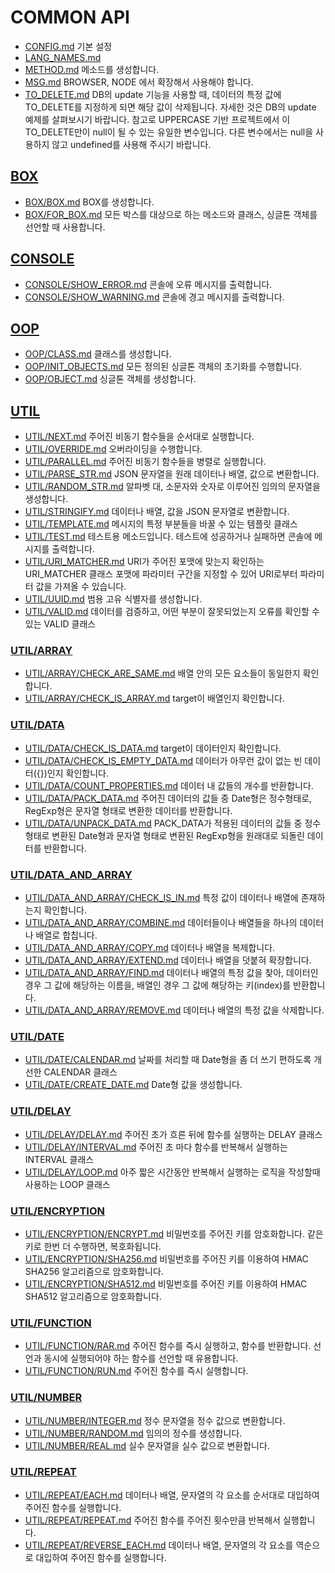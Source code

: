 # COMMON API
* [CONFIG.md](CONFIG.md) 기본 설정
* [LANG_NAMES.md](LANG_NAMES.md)
* [METHOD.md](METHOD.md) 메소드를 생성합니다.
* [MSG.md](MSG.md) BROWSER, NODE 에서 확장해서 사용해야 합니다.
* [TO_DELETE.md](TO_DELETE.md) DB의 update 기능을 사용할 때, 데이터의 특정 값에 TO_DELETE를 지정하게 되면 해당 값이 삭제됩니다. 자세한 것은 DB의 update 예제를 살펴보시기 바랍니다.  참고로 UPPERCASE 기반 프로젝트에서 이 TO_DELETE만이 null이 될 수 있는 유일한 변수입니다. 다른 변수에서는 null을 사용하지 않고 undefined를 사용해 주시기 바랍니다.

## [BOX](BOX/README.md)
* [BOX/BOX.md](BOX/BOX.md) BOX를 생성합니다.
* [BOX/FOR_BOX.md](BOX/FOR_BOX.md) 모든 박스를 대상으로 하는 메소드와 클래스, 싱글톤 객체를 선언할 때 사용합니다.

## [CONSOLE](CONSOLE/README.md)
* [CONSOLE/SHOW_ERROR.md](CONSOLE/SHOW_ERROR.md) 콘솔에 오류 메시지를 출력합니다.
* [CONSOLE/SHOW_WARNING.md](CONSOLE/SHOW_WARNING.md) 콘솔에 경고 메시지를 출력합니다.

## [OOP](OOP/README.md)
* [OOP/CLASS.md](OOP/CLASS.md) 클래스를 생성합니다.
* [OOP/INIT_OBJECTS.md](OOP/INIT_OBJECTS.md) 모든 정의된 싱글톤 객체의 초기화를 수행합니다.
* [OOP/OBJECT.md](OOP/OBJECT.md) 싱글톤 객체를 생성합니다.

## [UTIL](UTIL/README.md)
* [UTIL/NEXT.md](UTIL/NEXT.md) 주어진 비동기 함수들을 순서대로 실행합니다.
* [UTIL/OVERRIDE.md](UTIL/OVERRIDE.md) 오버라이딩을 수행합니다.
* [UTIL/PARALLEL.md](UTIL/PARALLEL.md) 주어진 비동기 함수들을 병렬로 실행합니다.
* [UTIL/PARSE_STR.md](UTIL/PARSE_STR.md) JSON 문자열을 원래 데이터나 배열, 값으로 변환합니다.
* [UTIL/RANDOM_STR.md](UTIL/RANDOM_STR.md) 알파벳 대, 소문자와 숫자로 이루어진 임의의 문자열을 생성합니다.
* [UTIL/STRINGIFY.md](UTIL/STRINGIFY.md) 데이터나 배열, 값을 JSON 문자열로 변환합니다.
* [UTIL/TEMPLATE.md](UTIL/TEMPLATE.md) 메시지의 특정 부분들을 바꿀 수 있는 템플릿 클래스
* [UTIL/TEST.md](UTIL/TEST.md) 테스트용 메소드입니다.  테스트에 성공하거나 실패하면 콘솔에 메시지를 출력합니다.
* [UTIL/URI_MATCHER.md](UTIL/URI_MATCHER.md) URI가 주어진 포맷에 맞는지 확인하는 URI_MATCHER 클래스  포맷에 파라미터 구간을 지정할 수 있어 URI로부터 파라미터 값을 가져올 수 있습니다.
* [UTIL/UUID.md](UTIL/UUID.md) 범용 고유 식별자를 생성합니다.
* [UTIL/VALID.md](UTIL/VALID.md) 데이터를 검증하고, 어떤 부분이 잘못되었는지 오류를 확인할 수 있는 VALID 클래스

### [UTIL/ARRAY](UTIL/ARRAY/README.md)
* [UTIL/ARRAY/CHECK_ARE_SAME.md](UTIL/ARRAY/CHECK_ARE_SAME.md) 배열 안의 모든 요소들이 동일한지 확인합니다.
* [UTIL/ARRAY/CHECK_IS_ARRAY.md](UTIL/ARRAY/CHECK_IS_ARRAY.md) target이 배열인지 확인합니다.

### [UTIL/DATA](UTIL/DATA/README.md)
* [UTIL/DATA/CHECK_IS_DATA.md](UTIL/DATA/CHECK_IS_DATA.md) target이 데이터인지 확인합니다.
* [UTIL/DATA/CHECK_IS_EMPTY_DATA.md](UTIL/DATA/CHECK_IS_EMPTY_DATA.md) 데이터가 아무런 값이 없는 빈 데이터({})인지 확인합니다.
* [UTIL/DATA/COUNT_PROPERTIES.md](UTIL/DATA/COUNT_PROPERTIES.md) 데이터 내 값들의 개수를 반환합니다.
* [UTIL/DATA/PACK_DATA.md](UTIL/DATA/PACK_DATA.md) 주어진 데이터의 값들 중 Date형은 정수형태로, RegExp형은 문자열 형태로 변환한 데이터를 반환합니다.
* [UTIL/DATA/UNPACK_DATA.md](UTIL/DATA/UNPACK_DATA.md) PACK_DATA가 적용된 데이터의 값들 중 정수형태로 변환된 Date형과 문자열 형태로 변환된 RegExp형을 원래대로 되돌린 데이터를 반환합니다.

### [UTIL/DATA_AND_ARRAY](UTIL/DATA_AND_ARRAY/README.md)
* [UTIL/DATA_AND_ARRAY/CHECK_IS_IN.md](UTIL/DATA_AND_ARRAY/CHECK_IS_IN.md) 특정 값이 데이터나 배열에 존재하는지 확인합니다.
* [UTIL/DATA_AND_ARRAY/COMBINE.md](UTIL/DATA_AND_ARRAY/COMBINE.md) 데이터들이나 배열들을 하나의 데이터나 배열로 합칩니다.
* [UTIL/DATA_AND_ARRAY/COPY.md](UTIL/DATA_AND_ARRAY/COPY.md) 데이터나 배열을 복제합니다.
* [UTIL/DATA_AND_ARRAY/EXTEND.md](UTIL/DATA_AND_ARRAY/EXTEND.md) 데이터나 배열을 덧붙혀 확장합니다.
* [UTIL/DATA_AND_ARRAY/FIND.md](UTIL/DATA_AND_ARRAY/FIND.md) 데이터나 배열의 특정 값을 찾아, 데이터인 경우 그 값에 해당하는 이름을, 배열인 경우 그 값에 해당하는 키(index)를 반환합니다.
* [UTIL/DATA_AND_ARRAY/REMOVE.md](UTIL/DATA_AND_ARRAY/REMOVE.md) 데이터나 배열의 특정 값을 삭제합니다.

### [UTIL/DATE](UTIL/DATE/README.md)
* [UTIL/DATE/CALENDAR.md](UTIL/DATE/CALENDAR.md) 날짜를 처리할 때 Date형을 좀 더 쓰기 편하도록 개선한 CALENDAR 클래스
* [UTIL/DATE/CREATE_DATE.md](UTIL/DATE/CREATE_DATE.md) Date형 값을 생성합니다.

### [UTIL/DELAY](UTIL/DELAY/README.md)
* [UTIL/DELAY/DELAY.md](UTIL/DELAY/DELAY.md) 주어진 초가 흐른 뒤에 함수를 실행하는 DELAY 클래스
* [UTIL/DELAY/INTERVAL.md](UTIL/DELAY/INTERVAL.md) 주어진 초 마다 함수를 반복해서 실행하는 INTERVAL 클래스
* [UTIL/DELAY/LOOP.md](UTIL/DELAY/LOOP.md) 아주 짧은 시간동안 반복해서 실행하는 로직을 작성할때 사용하는 LOOP 클래스

### [UTIL/ENCRYPTION](UTIL/ENCRYPTION/README.md)
* [UTIL/ENCRYPTION/ENCRYPT.md](UTIL/ENCRYPTION/ENCRYPT.md) 비밀번호를 주어진 키를 암호화합니다. 같은 키로 한번 더 수행하면, 복호화됩니다.
* [UTIL/ENCRYPTION/SHA256.md](UTIL/ENCRYPTION/SHA256.md) 비밀번호를 주어진 키를 이용하여 HMAC SHA256 알고리즘으로 암호화합니다.
* [UTIL/ENCRYPTION/SHA512.md](UTIL/ENCRYPTION/SHA512.md) 비밀번호를 주어진 키를 이용하여 HMAC SHA512 알고리즘으로 암호화합니다.

### [UTIL/FUNCTION](UTIL/FUNCTION/README.md)
* [UTIL/FUNCTION/RAR.md](UTIL/FUNCTION/RAR.md) 주어진 함수를 즉시 실행하고, 함수를 반환합니다.  선언과 동시에 실행되어야 하는 함수를 선언할 때 유용합니다.
* [UTIL/FUNCTION/RUN.md](UTIL/FUNCTION/RUN.md) 주어진 함수를 즉시 실행합니다.

### [UTIL/NUMBER](UTIL/NUMBER/README.md)
* [UTIL/NUMBER/INTEGER.md](UTIL/NUMBER/INTEGER.md) 정수 문자열을 정수 값으로 변환합니다.
* [UTIL/NUMBER/RANDOM.md](UTIL/NUMBER/RANDOM.md) 임의의 정수를 생성합니다.
* [UTIL/NUMBER/REAL.md](UTIL/NUMBER/REAL.md) 실수 문자열을 실수 값으로 변환합니다.

### [UTIL/REPEAT](UTIL/REPEAT/README.md)
* [UTIL/REPEAT/EACH.md](UTIL/REPEAT/EACH.md) 데이터나 배열, 문자열의 각 요소를 순서대로 대입하여 주어진 함수를 실행합니다.
* [UTIL/REPEAT/REPEAT.md](UTIL/REPEAT/REPEAT.md) 주어진 함수를 주어진 횟수만큼 반복해서 실행합니다.
* [UTIL/REPEAT/REVERSE_EACH.md](UTIL/REPEAT/REVERSE_EACH.md) 데이터나 배열, 문자열의 각 요소를 역순으로 대입하여 주어진 함수를 실행합니다.
